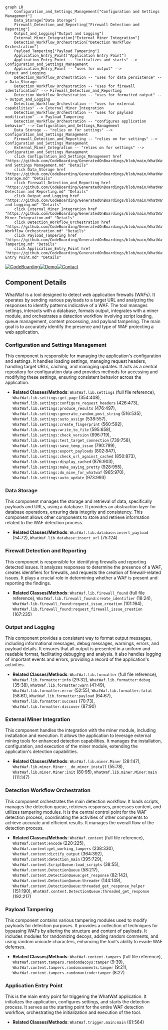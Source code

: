 ```mermaid
graph LR
    Configuration_and_Settings_Management["Configuration and Settings Management"]
    Data_Storage["Data Storage"]
    Firewall_Detection_and_Reporting["Firewall Detection and Reporting"]
    Output_and_Logging["Output and Logging"]
    External_Miner_Integration["External Miner Integration"]
    Detection_Workflow_Orchestration["Detection Workflow Orchestration"]
    Payload_Tampering["Payload Tampering"]
    Application_Entry_Point["Application Entry Point"]
    Application_Entry_Point -- "initializes and starts" --> Configuration_and_Settings_Management
    Application_Entry_Point -- "uses for output" --> Output_and_Logging
    Detection_Workflow_Orchestration -- "uses for data persistence" --> Data_Storage
    Detection_Workflow_Orchestration -- "uses for firewall identification" --> Firewall_Detection_and_Reporting
    Detection_Workflow_Orchestration -- "uses for formatted output" --> Output_and_Logging
    Detection_Workflow_Orchestration -- "uses for external capabilities" --> External_Miner_Integration
    Detection_Workflow_Orchestration -- "uses for payload modification" --> Payload_Tampering
    Detection_Workflow_Orchestration -- "configures application behavior" --> Configuration_and_Settings_Management
    Data_Storage -- "relies on for settings" --> Configuration_and_Settings_Management
    Firewall_Detection_and_Reporting -- "relies on for settings" --> Configuration_and_Settings_Management
    External_Miner_Integration -- "relies on for settings" --> Configuration_and_Settings_Management
    click Configuration_and_Settings_Management href "https://github.com/CodeBoarding/GeneratedOnBoardings/blob/main/WhatWaf/Configuration and Settings Management.md" "Details"
    click Data_Storage href "https://github.com/CodeBoarding/GeneratedOnBoardings/blob/main/WhatWaf/Data Storage.md" "Details"
    click Firewall_Detection_and_Reporting href "https://github.com/CodeBoarding/GeneratedOnBoardings/blob/main/WhatWaf/Firewall Detection and Reporting.md" "Details"
    click Output_and_Logging href "https://github.com/CodeBoarding/GeneratedOnBoardings/blob/main/WhatWaf/Output and Logging.md" "Details"
    click External_Miner_Integration href "https://github.com/CodeBoarding/GeneratedOnBoardings/blob/main/WhatWaf/External Miner Integration.md" "Details"
    click Detection_Workflow_Orchestration href "https://github.com/CodeBoarding/GeneratedOnBoardings/blob/main/WhatWaf/Detection Workflow Orchestration.md" "Details"
    click Payload_Tampering href "https://github.com/CodeBoarding/GeneratedOnBoardings/blob/main/WhatWaf/Payload Tampering.md" "Details"
    click Application_Entry_Point href "https://github.com/CodeBoarding/GeneratedOnBoardings/blob/main/WhatWaf/Application Entry Point.md" "Details"
```
[![CodeBoarding](https://img.shields.io/badge/Generated%20by-CodeBoarding-9cf?style=flat-square)](https://github.com/CodeBoarding/CodeBoarding)[![Demo](https://img.shields.io/badge/Try%20our-Demo-blue?style=flat-square)](https://www.codeboarding.org/demo)[![Contact](https://img.shields.io/badge/Contact%20us%20-%20codeboarding@gmail.com-lightgrey?style=flat-square)](mailto:codeboarding@gmail.com)

## Component Details

WhatWaf is a tool designed to detect web application firewalls (WAFs). It operates by sending various payloads to a target URL and analyzing the responses to identify patterns indicative of a WAF. The tool manages settings, interacts with a database, formats output, integrates with a miner module, and orchestrates a detection workflow involving script loading, queue management, content processing, and payload tampering. The main goal is to accurately identify the presence and type of WAF protecting a web application.

### Configuration and Settings Management
This component is responsible for managing the application's configuration and settings. It handles loading settings, managing request headers, handling target URLs, caching, and managing updates. It acts as a central repository for configuration data and provides methods for accessing and modifying these settings, ensuring consistent behavior across the application.
- **Related Classes/Methods**: `WhatWaf.lib.settings` (full file reference), `WhatWaf.lib.settings:get_page` (354:408), `WhatWaf.lib.settings:configure_request_headers` (426:473), `WhatWaf.lib.settings:produce_results` (476:497), `WhatWaf.lib.settings:generate_random_post_string` (516:535), `WhatWaf.lib.settings:auto_assign` (538:557), `WhatWaf.lib.settings:create_fingerprint` (560:592), `WhatWaf.lib.settings:write_to_file` (595:658), `WhatWaf.lib.settings:check_version` (696:719), `WhatWaf.lib.settings:test_target_connection` (739:758), `WhatWaf.lib.settings:save_temp_issue` (790:799), `WhatWaf.lib.settings:export_payloads` (802:847), `WhatWaf.lib.settings:check_url_against_cached` (850:873), `WhatWaf.lib.settings:display_cached` (876:903), `WhatWaf.lib.settings:make_saying_pretty` (928:955), `WhatWaf.lib.settings:do_mine_for_whatwaf` (965:970), `WhatWaf.lib.settings:auto_update` (973:993)

### Data Storage
This component manages the storage and retrieval of data, specifically payloads and URLs, using a database. It provides an abstraction layer for database operations, ensuring data integrity and consistency. This component allows other components to store and retrieve information related to the WAF detection process.
- **Related Classes/Methods**: `WhatWaf.lib.database:insert_payload` (54:72), `WhatWaf.lib.database:insert_url` (75:124)

### Firewall Detection and Reporting
This component is responsible for identifying firewalls and reporting detected issues. It analyzes responses to determine the presence of a WAF, creates identifiers for firewalls, and requests the creation of firewall-related issues. It plays a crucial role in determining whether a WAF is present and reporting the findings.
- **Related Classes/Methods**: `WhatWaf.lib.firewall_found` (full file reference), `WhatWaf.lib.firewall_found:create_identifier` (18:24), `WhatWaf.lib.firewall_found:request_issue_creation` (101:164), `WhatWaf.lib.firewall_found:request_firewall_issue_creation` (167:235)

### Output and Logging
This component provides a consistent way to format output messages, including informational messages, debug messages, warnings, errors, and payload details. It ensures that all output is presented in a uniform and readable format, facilitating debugging and analysis. It also handles logging of important events and errors, providing a record of the application's activities.
- **Related Classes/Methods**: `WhatWaf.lib.formatter` (full file reference), `WhatWaf.lib.formatter:info` (29:32), `WhatWaf.lib.formatter:debug` (35:38), `WhatWaf.lib.formatter:warn` (41:49), `WhatWaf.lib.formatter:error` (52:55), `WhatWaf.lib.formatter:fatal` (58:61), `WhatWaf.lib.formatter:payload` (64:67), `WhatWaf.lib.formatter:success` (70:73), `WhatWaf.lib.formatter:discover` (87:90)

### External Miner Integration
This component handles the integration with the miner module, including installation and execution. It allows the application to leverage external mining tools for enhanced detection capabilities. It manages the installation, configuration, and execution of the miner module, extending the application's detection capabilities.
- **Related Classes/Methods**: `WhatWaf.lib.miner.Miner` (28:147), `WhatWaf.lib.miner.Miner:__do_miner_install` (55:78), `WhatWaf.lib.miner.Miner:init` (80:95), `WhatWaf.lib.miner.Miner:main` (111:147)

### Detection Workflow Orchestration
This component orchestrates the main detection workflow. It loads scripts, manages the detection queue, retrieves responses, processes content, and utilizes tampering modules. It is the central control point for the WAF detection process, coordinating the activities of other components to achieve accurate and efficient results. It manages the overall flow of the detection process.
- **Related Classes/Methods**: `WhatWaf.content` (full file reference), `WhatWaf.content:encode` (220:225), `WhatWaf.content:get_working_tampers` (238:330), `WhatWaf.content:dictify_output` (364:392), `WhatWaf.content:detection_main` (395:729), `WhatWaf.content.ScriptQueue:load_scripts` (38:55), `WhatWaf.content.DetectionQueue` (58:217), `WhatWaf.content.DetectionQueue:get_response` (82:142), `WhatWaf.content.DetectionQueue:threader` (144:149), `WhatWaf.content.DetectionQueue:threaded_get_response_helper` (151:190), `WhatWaf.content.DetectionQueue:threaded_get_response` (192:217)

### Payload Tampering
This component contains various tampering modules used to modify payloads for detection purposes. It provides a collection of techniques for bypassing WAFs by altering the structure and content of payloads. It includes modules for randomizing decoys, adding random comments, and using random unicode characters, enhancing the tool's ability to evade WAF defenses.
- **Related Classes/Methods**: `WhatWaf.content.tampers` (full file reference), `WhatWaf.content.tampers.randomdecoys:tamper` (9:39), `WhatWaf.content.tampers.randomcomments:tamper` (9:21), `WhatWaf.content.tampers.randomunicode:tamper` (8:27)

### Application Entry Point
This is the main entry point for triggering the WhatWaf application. It initializes the application, configures settings, and starts the detection process. It serves as the starting point for the entire WAF detection workflow, orchestrating the initialization and execution of the tool.
- **Related Classes/Methods**: `WhatWaf.trigger.main:main` (61:564)